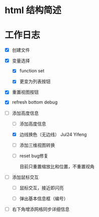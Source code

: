 



# html 结构简述





# 工作日志

- [x] 创建文件



- [x] 变量选择
  - [x] function set
  - [x] 更变为列表按钮



- [x] 重置视图按钮



- [x] refresh bottom debug



- [ ] 添加高度信息

  - [ ] 添加高度信息

  - [x] 边线换色（无边线） Jul24 Yifeng

  - [ ] 添加三维视图转换

  - [ ] reset bug修复

    目前只重置缩放比和位置，不重置视角



- [ ] 添加鼠标交互
  - [ ] 鼠标交互，接近即闪亮
  - [ ] 弹出基本信息框（编号）



- [ ] 右下角增添网格同步详细信息
